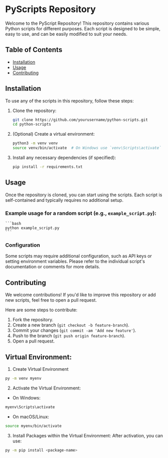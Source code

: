 # PyScripts Repository

Welcome to the PyScript Repository! This repository contains various Python scripts for different purposes. Each script is designed to be simple, easy to use, and can be easily modified to suit your needs.

## Table of Contents
- [Installation](#installation)
- [Usage](#usage)
- [Contributing](#contributing)

## Installation

To use any of the scripts in this repository, follow these steps:

1. Clone the repository:

    ```bash
    git clone https://github.com/yourusername/python-scripts.git
    cd python-scripts
    ```

2. (Optional) Create a virtual environment:

    ```bash
    python3 -m venv venv
    source venv/bin/activate  # On Windows use `venv\Scripts\activate`
    ```

3. Install any necessary dependencies (if specified):

    ```bash
    pip install -r requirements.txt
    ```

## Usage

Once the repository is cloned, you can start using the scripts. Each script is self-contained and typically requires no additional setup.

### Example usage for a random script (e.g., `example_script.py`):

    ```bash
    python example_script.py
    ```

### Configuration

Some scripts may require additional configuration, such as API keys or setting environment variables. Please refer to the individual script's documentation or comments for more details.

## Contributing

We welcome contributions! If you'd like to improve this repository or add new scripts, feel free to open a pull request.

Here are some steps to contribute:
1. Fork the repository.
2. Create a new branch (`git checkout -b feature-branch`).
3. Commit your changes (`git commit -am 'Add new feature'`).
4. Push to the branch (`git push origin feature-branch`).
5. Open a pull request.


## Virtual Environment:

1. Create Virtual Environment
```bash
py -m venv myenv
```

2. Activate the Virtual Environment:
 - On Windows:
```bash
myenv\Scripts\activate
```
 - On macOS/Linux:
```bash
source myenv/bin/activate
```

3. Install Packages within the Virtual Environment: After activation, you can use:
```bash
py -m pip install <package-name>
```
